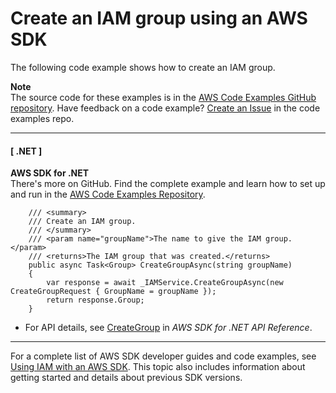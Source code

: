 # Create an IAM group using an AWS SDK<a name="example_iam_CreateGroup_section"></a>

The following code example shows how to create an IAM group\.

**Note**  
The source code for these examples is in the [AWS Code Examples GitHub repository](https://github.com/awsdocs/aws-doc-sdk-examples)\. Have feedback on a code example? [Create an Issue](https://github.com/awsdocs/aws-doc-sdk-examples/issues/new/choose) in the code examples repo\. 

------
#### [ \.NET ]

**AWS SDK for \.NET**  
 There's more on GitHub\. Find the complete example and learn how to set up and run in the [AWS Code Examples Repository](https://github.com/awsdocs/aws-doc-sdk-examples/tree/main/dotnetv3/IAM#code-examples)\. 
  

```
    /// <summary>
    /// Create an IAM group.
    /// </summary>
    /// <param name="groupName">The name to give the IAM group.</param>
    /// <returns>The IAM group that was created.</returns>
    public async Task<Group> CreateGroupAsync(string groupName)
    {
        var response = await _IAMService.CreateGroupAsync(new CreateGroupRequest { GroupName = groupName });
        return response.Group;
    }
```
+  For API details, see [CreateGroup](https://docs.aws.amazon.com/goto/DotNetSDKV3/iam-2010-05-08/CreateGroup) in *AWS SDK for \.NET API Reference*\. 

------

For a complete list of AWS SDK developer guides and code examples, see [Using IAM with an AWS SDK](sdk-general-information-section.md)\. This topic also includes information about getting started and details about previous SDK versions\.